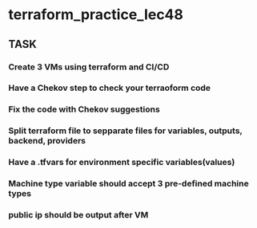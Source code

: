 # terraform_practice_lec48
## TASK
### Create 3 VMs using terraform and CI/CD 
### Have a Chekov step to check your terraoform code 
### Fix the code with Chekov suggestions 
### Split terraform file to sepparate files for variables, outputs, backend, providers
### Have a .tfvars for environment specific variables(values) 
### Machine type variable should accept 3 pre-defined machine types
### public ip should be output after VM
